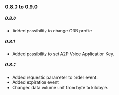 ### 0.8.0 to 0.9.0

##### 0.8.0

* Added possibility to change ODB profile.

##### 0.8.1

* Added possibility to set A2P Voice Application Key.

##### 0.8.2

* Added requestid parameter to order event.
* Added expiration event.
* Changed data volume unit from byte to kilobyte.



